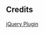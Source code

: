 
##  Credits

[jQuery Plugin](https://www.jqueryscript.net/form/jQuery-Plugin-For-Multiple-Select-With-Checkboxes-multi-select-js.html)